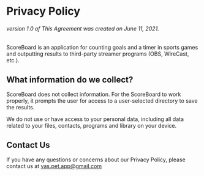 # Privacy Policy
###### version 1.0 of This Agreement was created on June 11, 2021.

ScoreBoard is an application for counting goals and a timer in sports games and outputting results to third-party streamer programs (OBS, WireCast, etc.).

## What information do we collect?

ScoreBoard does not collect information. 
For the ScoreBoard to work properly, it prompts the user for access to a user-selected directory to save the results.

We do not use or have access to your personal data, including all data related to your files, contacts, programs and library on your device.

## Contact Us

If you have any questions or concerns about our Privacy Policy, please contact us at [vas.pet.app@gmail.com](mailto:vas.pet.app@gmail.com)
